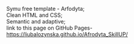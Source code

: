Symu free template - Arfodyta;
<br>
Clean HTML and CSS;
<br>
Semantic and adaptive;
<br>
link to this page on GitHub Pages- https://liubalozynska.github.io/Afrodyta_SkillUP/
